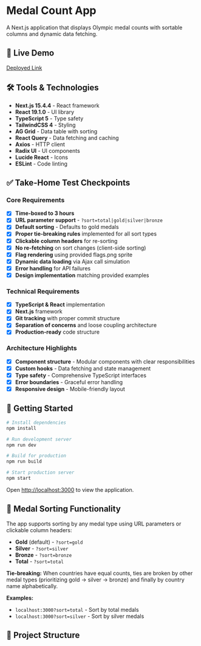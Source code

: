 # Medal Count App

A Next.js application that displays Olympic medal counts with sortable columns and dynamic data fetching.

## 🔗 Live Demo

[Deployed Link](https://medals-next-app.vercel.app/)

## 🛠️ Tools & Technologies

- **Next.js 15.4.4** - React framework
- **React 19.1.0** - UI library
- **TypeScript 5** - Type safety
- **TailwindCSS 4** - Styling
- **AG Grid** - Data table with sorting
- **React Query** - Data fetching and caching
- **Axios** - HTTP client
- **Radix UI** - UI components
- **Lucide React** - Icons
- **ESLint** - Code linting

## ✅ Take-Home Test Checkpoints

### Core Requirements

- [x] **Time-boxed to 3 hours**
- [x] **URL parameter support** - `?sort=total|gold|silver|bronze`
- [x] **Default sorting** - Defaults to gold medals
- [x] **Proper tie-breaking rules** implemented for all sort types
- [x] **Clickable column headers** for re-sorting
- [x] **No re-fetching** on sort changes (client-side sorting)
- [x] **Flag rendering** using provided flags.png sprite
- [x] **Dynamic data loading** via Ajax call simulation
- [x] **Error handling** for API failures
- [x] **Design implementation** matching provided examples

### Technical Requirements

- [x] **TypeScript & React** implementation
- [x] **Next.js** framework
- [x] **Git tracking** with proper commit structure
- [x] **Separation of concerns** and loose coupling architecture
- [x] **Production-ready** code structure

### Architecture Highlights

- [x] **Component structure** - Modular components with clear responsibilities
- [x] **Custom hooks** - Data fetching and state management
- [x] **Type safety** - Comprehensive TypeScript interfaces
- [x] **Error boundaries** - Graceful error handling
- [x] **Responsive design** - Mobile-friendly layout

## 🚀 Getting Started

```bash
# Install dependencies
npm install

# Run development server
npm run dev

# Build for production
npm run build

# Start production server
npm start
```

Open [http://localhost:3000](http://localhost:3000) to view the application.

## 🏅 Medal Sorting Functionality

The app supports sorting by any medal type using URL parameters or clickable column headers:

- **Gold** (default) - `?sort=gold`
- **Silver** - `?sort=silver`
- **Bronze** - `?sort=bronze`
- **Total** - `?sort=total`

**Tie-breaking:** When countries have equal counts, ties are broken by other medal types (prioritizing gold → silver → bronze) and finally by country name alphabetically.

**Examples:**

- `localhost:3000?sort=total` - Sort by total medals
- `localhost:3000?sort=silver` - Sort by silver medals

## 📁 Project Structure
